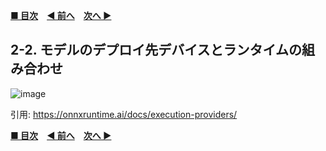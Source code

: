 **[■ 目次](https://github.com/CyberAgentAILab/model-acceleration-tutorial/tree/main?tab=readme-ov-file#table-of-contents)**　**[◀ 前へ](https://github.com/CyberAgentAILab/model-acceleration-tutorial/blob/main/02_Runtime/2_1-Runtime_Options.md)**　**[次へ ▶]()**

## 2-2. モデルのデプロイ先デバイスとランタイムの組み合わせ

![image](https://github.com/CyberAgentAILab/model-acceleration-tutorial/assets/33194443/6da3db20-815a-4956-8db4-f691fc9960b2)

引用: https://onnxruntime.ai/docs/execution-providers/

**[■ 目次](https://github.com/CyberAgentAILab/model-acceleration-tutorial/tree/main?tab=readme-ov-file#table-of-contents)**　**[◀ 前へ](https://github.com/CyberAgentAILab/model-acceleration-tutorial/blob/main/02_Runtime/2_1-Runtime_Options.md)**　**[次へ ▶]()**
